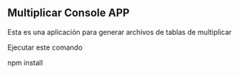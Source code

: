 ## Multiplicar Console APP

Esta es una aplicación para generar archivos de tablas de multiplicar

Ejecutar este comando

npm install